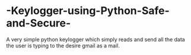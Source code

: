 # -Keylogger-using-Python-Safe-and-Secure-
A very simple python keylogger which simply reads and send all the data the user is typing  to the desire gmail as a mail. 
